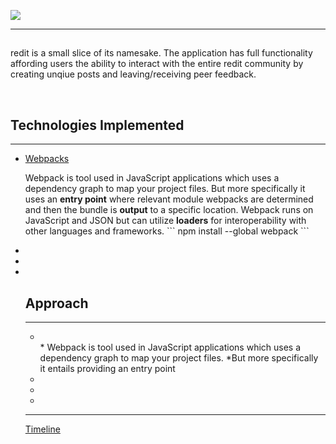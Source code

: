 <img src='https://i.imgur.com/wUsFUAS.png'></img>

<hr>
<h2></h2>
<p>redit is a small slice of its namesake. The application has full functionality affording users the ability to interact with the entire redit community by creating unqiue posts and leaving/receiving peer feedback. </p>
<br />
<h2>Technologies Implemented</h2>
<hr>
<ul>
  <li><a href='https://webpack.js.org'>Webpacks</a></li>
   <p>Webpack is tool used in JavaScript applications which uses a dependency graph to map your project files. 
    But more specifically it uses an <b>entry point</b> where relevant module webpacks are determined and then the bundle is <b>output</b> to a specific location. Webpack runs on JavaScript and JSON but can utilize <b>loaders</b> for interoperability with other languages and frameworks.
    ```
     npm install --global webpack
     ```
   <li></li>
   <li></li>
   <li></li>
  
<h2>Approach</h2>
<hr>
<ul>
  <li></a></li>
  * Webpack is tool used in JavaScript applications which uses a dependency graph to map your project files.
  *But more specifically it entails providing an entry point 
   <li></li>
   <li></li>
   <li></li>
</ul>

<hr>
 
 <a href="https://github.com/gkopplin/redit/wiki/Timeline">Timeline</a>
